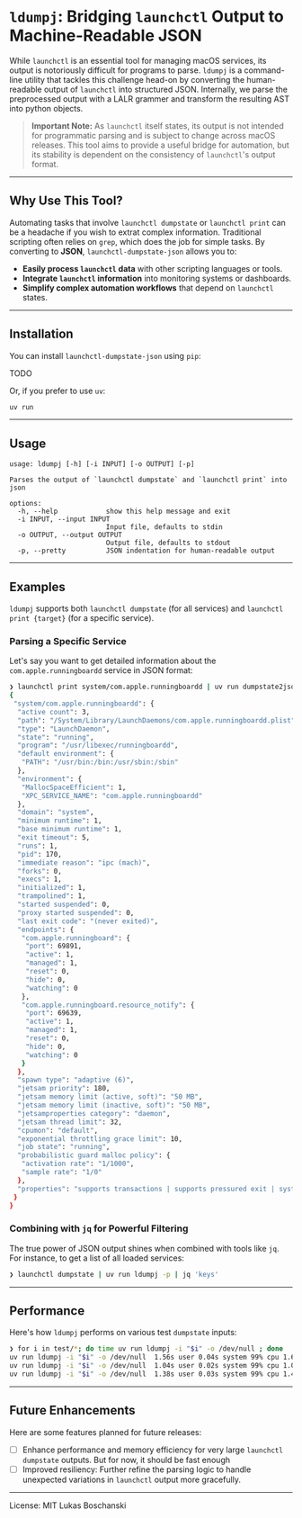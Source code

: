 
# `ldumpj`: Bridging `launchctl` Output to Machine-Readable JSON

While `launchctl` is an essential tool for managing macOS services, its output is notoriously difficult for programs to parse. `ldumpj` is a command-line utility that tackles this challenge head-on by converting the human-readable output of `launchctl` into structured JSON. Internally, we parse the preprocessed output with a LALR grammer and transform the resulting AST into python objects.

> **Important Note:** As `launchctl` itself states, its output is not intended for programmatic parsing and is subject to change across macOS releases. This tool aims to provide a useful bridge for automation, but its stability is dependent on the consistency of `launchctl`'s output format.

---

## Why Use This Tool?

Automating tasks that involve `launchctl dumpstate` or `launchctl print` can be a headache if you wish to extrat complex information. Traditional scripting often relies on `grep`, which does the job for simple tasks. By converting to **JSON**, `launchctl-dumpstate-json` allows you to:

* **Easily process `launchctl` data** with other scripting languages or tools.
* **Integrate `launchctl` information** into monitoring systems or dashboards.
* **Simplify complex automation workflows** that depend on `launchctl` states.

---

## Installation

You can install `launchctl-dumpstate-json` using `pip`:

TODO

Or, if you prefer to use `uv`:

```bash
uv run 
```

-----

## Usage

```
usage: ldumpj [-h] [-i INPUT] [-o OUTPUT] [-p]

Parses the output of `launchctl dumpstate` and `launchctl print` into json

options:
  -h, --help            show this help message and exit
  -i INPUT, --input INPUT
                        Input file, defaults to stdin
  -o OUTPUT, --output OUTPUT
                        Output file, defaults to stdout
  -p, --pretty          JSON indentation for human-readable output
```

-----

## Examples

`ldumpj` supports both `launchctl dumpstate` (for all services) and `launchctl print {target}` (for a specific service).

### Parsing a Specific Service

Let's say you want to get detailed information about the `com.apple.runningboardd` service in JSON format:

```bash
❯ launchctl print system/com.apple.runningboardd | uv run dumpstate2json -p
{
 "system/com.apple.runningboardd": {
  "active count": 3,
  "path": "/System/Library/LaunchDaemons/com.apple.runningboardd.plist",
  "type": "LaunchDaemon",
  "state": "running",
  "program": "/usr/libexec/runningboardd",
  "default environment": {
   "PATH": "/usr/bin:/bin:/usr/sbin:/sbin"
  },
  "environment": {
   "MallocSpaceEfficient": 1,
   "XPC_SERVICE_NAME": "com.apple.runningboardd"
  },
  "domain": "system",
  "minimum runtime": 1,
  "base minimum runtime": 1,
  "exit timeout": 5,
  "runs": 1,
  "pid": 170,
  "immediate reason": "ipc (mach)",
  "forks": 0,
  "execs": 1,
  "initialized": 1,
  "trampolined": 1,
  "started suspended": 0,
  "proxy started suspended": 0,
  "last exit code": "(never exited)",
  "endpoints": {
   "com.apple.runningboard": {
    "port": 69891,
    "active": 1,
    "managed": 1,
    "reset": 0,
    "hide": 0,
    "watching": 0
   },
   "com.apple.runningboard.resource_notify": {
    "port": 69639,
    "active": 1,
    "managed": 1,
    "reset": 0,
    "hide": 0,
    "watching": 0
   }
  },
  "spawn type": "adaptive (6)",
  "jetsam priority": 180,
  "jetsam memory limit (active, soft)": "50 MB",
  "jetsam memory limit (inactive, soft)": "50 MB",
  "jetsamproperties category": "daemon",
  "jetsam thread limit": 32,
  "cpumon": "default",
  "exponential throttling grace limit": 10,
  "job state": "running",
  "probabilistic guard malloc policy": {
   "activation rate": "1/1000",
   "sample rate": "1/0"
  },
  "properties": "supports transactions | supports pressured exit | system service | exponential throttling | tle system"
 }
}
```

### Combining with `jq` for Powerful Filtering

The true power of JSON output shines when combined with tools like `jq`. For instance, to get a list of all loaded services:

```bash
❯ launchctl dumpstate | uv run ldumpj -p | jq 'keys'
```

-----

## Performance

Here's how `ldumpj` performs on various test `dumpstate` inputs:

```bash
❯ for i in test/*; do time uv run ldumpj -i "$i" -o /dev/null ; done
uv run ldumpj -i "$i" -o /dev/null  1.56s user 0.04s system 99% cpu 1.609 total
uv run ldumpj -i "$i" -o /dev/null  1.04s user 0.02s system 99% cpu 1.073 total
uv run ldumpj -i "$i" -o /dev/null  1.38s user 0.03s system 99% cpu 1.415 total
```

-----

## Future Enhancements

Here are some features planned for future releases:

- [ ] Enhance performance and memory efficiency for very large `launchctl dumpstate` outputs. But for now, it should be fast enough
- [ ] Improved resiliency: Further refine the parsing logic to handle unexpected variations in `launchctl` output more gracefully.

-----

License: MIT Lukas Boschanski